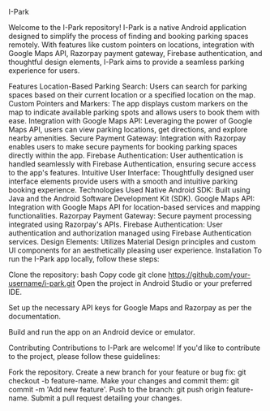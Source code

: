 I-Park


Welcome to the I-Park repository! I-Park is a native Android application designed to simplify the process of finding and booking parking spaces remotely. With features like custom pointers on locations, integration with Google Maps API, Razorpay payment gateway, Firebase authentication, and thoughtful design elements, I-Park aims to provide a seamless parking experience for users.

Features
Location-Based Parking Search: Users can search for parking spaces based on their current location or a specified location on the map.
Custom Pointers and Markers: The app displays custom markers on the map to indicate available parking spots and allows users to book them with ease.
Integration with Google Maps API: Leveraging the power of Google Maps API, users can view parking locations, get directions, and explore nearby amenities.
Secure Payment Gateway: Integration with Razorpay enables users to make secure payments for booking parking spaces directly within the app.
Firebase Authentication: User authentication is handled seamlessly with Firebase Authentication, ensuring secure access to the app's features.
Intuitive User Interface: Thoughtfully designed user interface elements provide users with a smooth and intuitive parking booking experience.
Technologies Used
Native Android SDK: Built using Java and the Android Software Development Kit (SDK).
Google Maps API: Integration with Google Maps API for location-based services and mapping functionalities.
Razorpay Payment Gateway: Secure payment processing integrated using Razorpay's APIs.
Firebase Authentication: User authentication and authorization managed using Firebase Authentication services.
Design Elements: Utilizes Material Design principles and custom UI components for an aesthetically pleasing user experience.
Installation
To run the I-Park app locally, follow these steps:

Clone the repository:
bash
Copy code
git clone https://github.com/your-username/i-park.git
Open the project in Android Studio or your preferred IDE.

Set up the necessary API keys for Google Maps and Razorpay as per the documentation.

Build and run the app on an Android device or emulator.

Contributing
Contributions to I-Park are welcome! If you'd like to contribute to the project, please follow these guidelines:

Fork the repository.
Create a new branch for your feature or bug fix: git checkout -b feature-name.
Make your changes and commit them: git commit -m 'Add new feature'.
Push to the branch: git push origin feature-name.
Submit a pull request detailing your changes.

